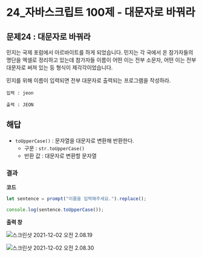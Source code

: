 # 24_자바스크립트 100제 - 대문자로 바꿔라

## 문제24 : 대문자로 바꿔라

민지는 국제 포럼에서 아르바이트를 하게 되었습니다. 민지는 각 국에서 온 참가자들의 명단을 엑셀로 정리하고 있는데 참가자들 이름이 어떤 이는 전부 소문자, 어떤 이는 전부 대문자로 써져 있는 등 형식이 제각각이었습니다.

민지를 위해 이름이 입력되면 전부 대문자로 출력되는 프로그램을 작성하라.

```
입력 : jeon
```



```
출력 : JEON
```





## 해답

* `toUpperCase()` : 문자열을 대문자로 변환해 반환한다.
  * 구문 : `str.toUpperCase()`
  * 반환 값 : 대문자로 변환할 문자열





### 결과

**코드**

```js
let sentence = prompt("이름을 입력해주세요.").replace();

console.log(sentence.toUpperCase());
```





**출력 창**

![스크린샷 2021-12-02 오전 2.08.19](../../md-images/%E1%84%89%E1%85%B3%E1%84%8F%E1%85%B3%E1%84%85%E1%85%B5%E1%86%AB%E1%84%89%E1%85%A3%E1%86%BA%202021-12-02%20%E1%84%8B%E1%85%A9%E1%84%8C%E1%85%A5%E1%86%AB%202.08.19.png)



![스크린샷 2021-12-02 오전 2.08.30](../../md-images/%E1%84%89%E1%85%B3%E1%84%8F%E1%85%B3%E1%84%85%E1%85%B5%E1%86%AB%E1%84%89%E1%85%A3%E1%86%BA%202021-12-02%20%E1%84%8B%E1%85%A9%E1%84%8C%E1%85%A5%E1%86%AB%202.08.30.png)

